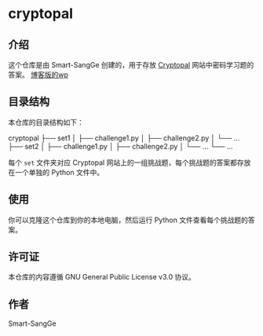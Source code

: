 <!--
 * @Author: Smart-SangGe 2251250136@qq.com
 * @Date: 2023-05-25 00:28:40
 * @LastEditors: Smart-SangGe 2251250136@qq.com
 * @LastEditTime: 2023-05-25 00:37:59
 * @FilePath: \cryptopal\README.md
 * @Description: README.md
-->
# cryptopal

## 介绍

这个仓库是由 Smart-SangGe 创建的，用于存放 [Cryptopal](https://cryptopals.com/) 网站中密码学习题的答案。
[博客版的wp](https://toothsome-cardamom-46e.notion.site/cryptopals-6c47921b219741919507d5d3fc09e447)

## 目录结构

本仓库的目录结构如下：

cryptopal
├── set1
│ ├── challenge1.py
│ ├── challenge2.py
│ └── ...
├── set2
│ ├── challenge1.py
│ ├── challenge2.py
│ └── ...
└── ...

每个 `set` 文件夹对应 Cryptopal 网站上的一组挑战题，每个挑战题的答案都存放在一个单独的 Python 文件中。

## 使用

你可以克隆这个仓库到你的本地电脑，然后运行 Python 文件查看每个挑战题的答案。

## 许可证

本仓库的内容遵循 GNU General Public License v3.0 协议。

## 作者

Smart-SangGe
